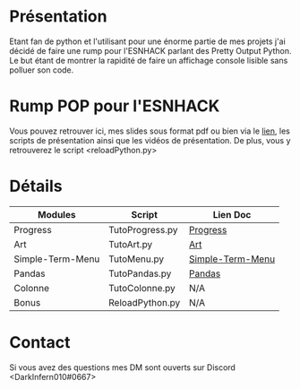 # Présentation

Etant fan de python et l'utilisant pour une énorme partie de mes projets j'ai décidé de faire une rump pour l'ESNHACK parlant des Pretty Output Python.
Le but étant de montrer la rapidité de faire un affichage console lisible sans polluer son code.

# Rump POP pour l'ESNHACK

Vous pouvez retrouver ici, mes slides sous format pdf ou bien via le [lien]([https://www.google.com](https://www.canva.com/design/DAFKDTH0Ppw/Brd1xRxcRd22cIsclyB40g/view?utm_content=DAFKDTH0Ppw&utm_campaign=designshare&utm_medium=link2&utm_source=sharebutton)), les scripts de présentation ainsi que les vidéos de présentation.
De plus, vous y retrouverez le script <reloadPython.py>

# Détails
| Modules          | Script           | Lien Doc                                                       |
| ---------------- | ---------------- | -------------------------------------------------------------- |
| Progress         | TutoProgress.py  | [Progress](https://pypi.org/project/progress/)                 |
| Art              | TutoArt.py       | [Art](https://pypi.org/project/art/)                           |
| Simple-Term-Menu | TutoMenu.py      | [Simple-Term-Menu](https://pypi.org/project/simple-term-menu/) |
| Pandas           | TutoPandas.py    | [Pandas](https://pandas.pydata.org/docs/index.html)            |
| Colonne          | TutoColonne.py   | N/A                                                            |
| Bonus            | ReloadPython.py  | N/A                                                            |

# Contact

Si vous avez des questions mes DM sont ouverts sur Discord <DarkInfern010#0667>
